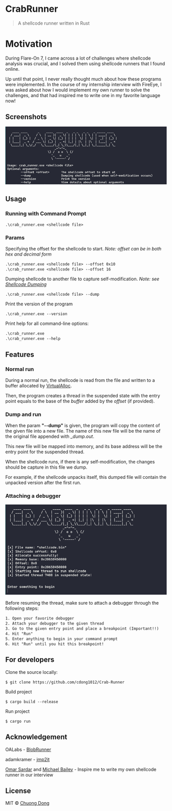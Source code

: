 # CrabRunner
> A shellcode runner written in Rust

# Motivation
During Flare-On 7, I came across a lot of challenges where shellcode analysis was crucial, and I solved them using shellcode runners that I found online.


Up until that point, I never really thought much about how these programs were implemented. In the course of my internship interview with FireEye, I was asked about how I would implement my own runner to solve the challenges, and that had inspired me to write one in my favorite language now!


## Screenshots
![](/images/Prompt.PNG)


## Usage


### Running with Command Prompt

    .\crab_runner.exe <shellcode file>

### Params
Specifying the offset for the shellcode to start. 
*Note: offset can be in both hex and decimal form*

    .\crab_runner.exe <shellcode file> --offset 0x10
    .\crab_runner.exe <shellcode file> --offset 16

Dumping shellcode to another file to capture self-modification.
*Note: see [Shellcode Dumping](#dump-and-run)*

    .\crab_runner.exe <shellcode file> --dump

Print the version of the program

    .\crab_runner.exe --version

Print help for all command-line options:

    .\crab_runner.exe
    .\crab_runner.exe --help


## Features

### Normal run

During a normal run, the shellcode is read from the file and written to a buffer allocated by [VirtualAlloc](https://docs.microsoft.com/en-us/windows/win32/api/memoryapi/nf-memoryapi-virtualalloc).


Then, the program creates a thread in the suspended state with the entry point equals to the base of the *buffer* added by the *offset* (if provided).

### Dump and run

When the param **"--dump"** is given, the program will copy the content of the given file into a new file. The name of this new file will be the name of the original file appended with *_dump.out*.


This new file will be mapped into memory, and its base address will be the entry point for the suspended thread.


When the shellcode runs, if there is any self-modification, the changes should be capture in this file we dump.

For example, if the shellcode unpacks itself, this dumped file will contain the unpacked version after the first run.


### Attaching a debugger

![](/images/attach.PNG)

Before resuming the thread, make sure to attach a debugger through the following steps:

    1. Open your favorite debugger
    2. Attach your debugger to the given thread
    3. Go to the given entry point and place a breakpoint (Important!!)
    4. Hit "Run"
    5. Enter anything to begin in your command prompt
    6. Hit "Run" until you hit this breakpoint!


## For developers

Clone the source locally:

    $ git clone https://github.com/cdong1012/Crab-Runner

Build project

    $ cargo build --release

Run project

    $ cargo run


## Acknowledgement

OALabs - [BlobRunner](https://github.com/OALabs/BlobRunner)

adamkramer - [jmp2it](https://github.com/adamkramer/jmp2it)

[Omar Sardar](https://twitter.com/osardar1) and [Michael Bailey](https://twitter.com/mykill) - Inspire me to write my own shellcode runner in our interview

## License

MIT © [Chuong Dong](http://chuongdong.com/)